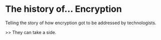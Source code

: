 # The history of... Encryption

Telling the story of how encryption got to be addressed by technologists.

\>> They can take a side.
